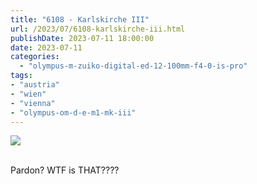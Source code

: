 ```yaml
---
title: "6108 - Karlskirche III"
url: /2023/07/6108-karlskirche-iii.html
publishDate: 2023-07-11 18:00:00
date: 2023-07-11
categories:
  - "olympus-m-zuiko-digital-ed-12-100mm-f4-0-is-pro"
tags:
- "austria"
- "wien"
- "vienna"
- "olympus-om-d-e-m1-mk-iii"
---
```

<div class="container">
<div class="center"><a target="_blank" href="https://d25zfm9zpd7gm5.cloudfront.net/1200x1200/2020/20200308_130748_lr.jpg"><img class="webfeedsFeaturedVisual" src="https://d25zfm9zpd7gm5.cloudfront.net/0600x0600/2020/20200308_130748_lr.jpg" /></a></div>
</div>
<br />

Pardon? WTF is THAT????

